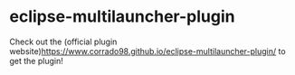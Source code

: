 # eclipse-multilauncher-plugin

Check out the (official plugin website)<https://www.corrado98.github.io/eclipse-multilauncher-plugin/> to get the plugin!
